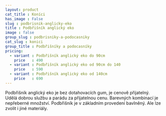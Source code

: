 ```yaml
---
layout: product
cat_title : Koníci
has_image : False
slug : podbrisnik-anglicky-eko
title : Podbřišník anglický eko
image : false
group_slug : podbrisniky-a-podocasniky
cat_slug : konici
group_title : Podbřišníky a podocasníky
pricing:
  - variant : Podbřišník anglický eko do 90cm
    price   : 490
  - variant : Podbřišník anglický eko od 90cm do 140
    price   : 590
  - variant : Podbřišník anglický eko od 140cm
    price   : 690
---
```


Podbřišník anglický eko je bez dotahovacích gum, je cenově přijatelný. Udělá dobrou službu a parádu za přijatelnou cenu. Barevných kombinací je nepřeberné množství. Podbřišník je v základním provedení bavlněný. Ale lze zvolit i jiné materiály.

